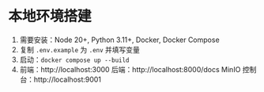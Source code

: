 # 本地环境搭建
1. 需要安装：Node 20+, Python 3.11+, Docker, Docker Compose
2. 复制 `.env.example` 为 `.env` 并填写变量
3. 启动：`docker compose up --build`
4. 前端：http://localhost:3000  后端：http://localhost:8000/docs  MinIO 控制台：http://localhost:9001
